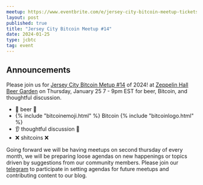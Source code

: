 ```yaml
---
meetup: https://www.eventbrite.com/e/jersey-city-bitcoin-meetup-tickets-783256570487?aff=oddtdtcreator
layout: post
published: true
title: "Jersey City Bitcoin Meetup #14"
date: 2024-01-25
type: jcbtc
tag: event
---
```

## Announcements

Please join us for <a href="https://www.eventbrite.com/e/jersey-city-bitcoin-meetup-tickets-783256570487?aff=oddtdtcreator" target="_blank">Jersey City Bitcoin Metup #14</a> of 2024! at <a href="https://maps.app.goo.gl/xghGUsfjz4JeEvwp8" target="_blank">Zeppelin Hall Beer Garden</a> on Thursday, January 25 7 - 9pm EST for beer, Bitcoin, and thoughtful discussion.

- 🍺 beer 🍻
- {% include "bitcoinemoji.html" %} Bitcoin {% include "bitcoinlogo.html" %}
- 👂 thoughtful discussion 📢
- ❌ shitcoins ❌

<p></p>

 Going forward we will be having meetups on second thursday of every month, we will be preparing loose agendas on new happenings or topics driven by suggestions from our community members. Please join our [telegram](https://t.me/+WOiR_ajP-AgxNmMx) to participate in setting agendas for future meetups and contributing content to our blog.